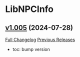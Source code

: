 # LibNPCInfo

## [v1.005](https://github.com/fang2hou/LibNPCInfo/tree/v1.005) (2024-07-28)
[Full Changelog](https://github.com/fang2hou/LibNPCInfo/compare/v1.004...v1.005) [Previous Releases](https://github.com/fang2hou/LibNPCInfo/releases)

- toc: bump version  
